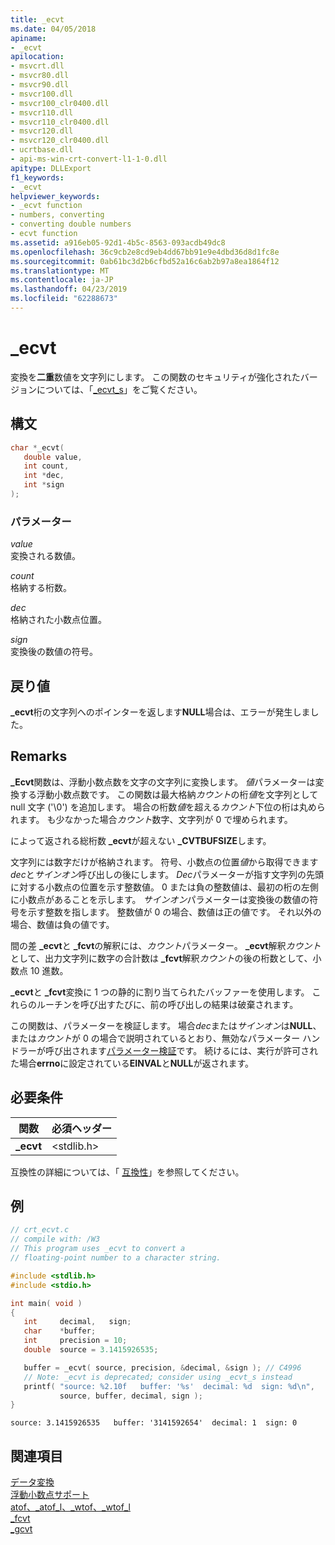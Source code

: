 ```yaml
---
title: _ecvt
ms.date: 04/05/2018
apiname:
- _ecvt
apilocation:
- msvcrt.dll
- msvcr80.dll
- msvcr90.dll
- msvcr100.dll
- msvcr100_clr0400.dll
- msvcr110.dll
- msvcr110_clr0400.dll
- msvcr120.dll
- msvcr120_clr0400.dll
- ucrtbase.dll
- api-ms-win-crt-convert-l1-1-0.dll
apitype: DLLExport
f1_keywords:
- _ecvt
helpviewer_keywords:
- _ecvt function
- numbers, converting
- converting double numbers
- ecvt function
ms.assetid: a916eb05-92d1-4b5c-8563-093acdb49dc8
ms.openlocfilehash: 36c9cb2e8cd9eb4dd67bb91e9e4dbd36d8d1fc8e
ms.sourcegitcommit: 0ab61bc3d2b6cfbd52a16c6ab2b97a8ea1864f12
ms.translationtype: MT
ms.contentlocale: ja-JP
ms.lasthandoff: 04/23/2019
ms.locfileid: "62288673"
---
```

# <a name="ecvt"></a>_ecvt

変換を**二重**数値を文字列にします。 この関数のセキュリティが強化されたバージョンについては、「[_ecvt_s](ecvt-s.md)」をご覧ください。

## <a name="syntax"></a>構文

```C
char *_ecvt(
   double value,
   int count,
   int *dec,
   int *sign
);
```

### <a name="parameters"></a>パラメーター

*value*<br/>
変換される数値。

*count*<br/>
格納する桁数。

*dec*<br/>
格納された小数点位置。

*sign*<br/>
変換後の数値の符号。

## <a name="return-value"></a>戻り値

**_ecvt**桁の文字列へのポインターを返します**NULL**場合は、エラーが発生しました。

## <a name="remarks"></a>Remarks

**_Ecvt**関数は、浮動小数点数を文字の文字列に変換します。 *値*パラメーターは変換する浮動小数点数です。 この関数は最大格納*カウント*の桁*値*を文字列として null 文字 ('\0') を追加します。 場合の桁数*値*を超える*カウント*下位の桁は丸められます。 も少なかった場合*カウント*数字、文字列が 0 で埋められます。

によって返される総桁数 **_ecvt**が超えない **_CVTBUFSIZE**します。

文字列には数字だけが格納されます。 符号、小数点の位置*値*から取得できます*dec*と*サインオン*呼び出しの後にします。 *Dec*パラメーターが指す文字列の先頭に対する小数点の位置を示す整数値。 0 または負の整数値は、最初の桁の左側に小数点があることを示します。 *サインオン*パラメーターは変換後の数値の符号を示す整数を指します。 整数値が 0 の場合、数値は正の値です。 それ以外の場合、数値は負の値です。

間の差 **_ecvt**と **_fcvt**の解釈には、*カウント*パラメーター。 **_ecvt**解釈*カウント*として、出力文字列に数字の合計数は **_fcvt**解釈*カウント*の後の桁数として、小数点 10 進数。

**_ecvt**と **_fcvt**変換に 1 つの静的に割り当てられたバッファーを使用します。 これらのルーチンを呼び出すたびに、前の呼び出しの結果は破棄されます。

この関数は、パラメーターを検証します。 場合*dec*または*サインオン*は**NULL**、または*カウント*が 0 の場合で説明されているとおり、無効なパラメーター ハンドラーが呼び出されます[パラメーター検証](../../c-runtime-library/parameter-validation.md)です。 続けるには、実行が許可された場合**errno**に設定されている**EINVAL**と**NULL**が返されます。

## <a name="requirements"></a>必要条件

|関数|必須ヘッダー|
|--------------|---------------------|
|**_ecvt**|\<stdlib.h>|

互換性の詳細については、「 [互換性](../../c-runtime-library/compatibility.md)」を参照してください。

## <a name="example"></a>例

```C
// crt_ecvt.c
// compile with: /W3
// This program uses _ecvt to convert a
// floating-point number to a character string.

#include <stdlib.h>
#include <stdio.h>

int main( void )
{
   int     decimal,   sign;
   char    *buffer;
   int     precision = 10;
   double  source = 3.1415926535;

   buffer = _ecvt( source, precision, &decimal, &sign ); // C4996
   // Note: _ecvt is deprecated; consider using _ecvt_s instead
   printf( "source: %2.10f   buffer: '%s'  decimal: %d  sign: %d\n",
           source, buffer, decimal, sign );
}
```

```Output
source: 3.1415926535   buffer: '3141592654'  decimal: 1  sign: 0
```

## <a name="see-also"></a>関連項目

[データ変換](../../c-runtime-library/data-conversion.md)<br/>
[浮動小数点サポート](../../c-runtime-library/floating-point-support.md)<br/>
[atof、_atof_l、_wtof、_wtof_l](atof-atof-l-wtof-wtof-l.md)<br/>
[_fcvt](fcvt.md)<br/>
[_gcvt](gcvt.md)<br/>
